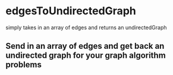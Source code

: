 # edgesToUndirectedGraph
simply takes in an array of edges and returns an undirectedGraph

## Send in an array of edges and get back an undirected graph for your graph algorithm problems 
